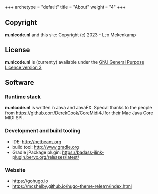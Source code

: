 +++
archetype = "default"
title = "About"
weight = "4"
+++

## Copyright
**m.nlcode.nl** and this site: Copyright (c) 2023 - Leo Mekenkamp

## License
**m.nlcode.nl** is (currently) available under the [GNU General Purpose Licence version 3](https://www.gnu.org/licenses/gpl-3.0.en.html)

## Software
### Runtime stack
**m.nlcode.nl** is written in Java and JavaFX.
Special thanks to the people from https://github.com/DerekCook/CoreMidi4J for their Mac Java Core
MIDI SPI.

### Development and build tooling
- IDE: http://netbeans.org
- build tool: http://www.gradle.org
- Gradle jPackage plugin: https://badass-jlink-plugin.beryx.org/releases/latest/

### Website
- https://gohugo.io
- https://mcshelby.github.io/hugo-theme-relearn/index.html